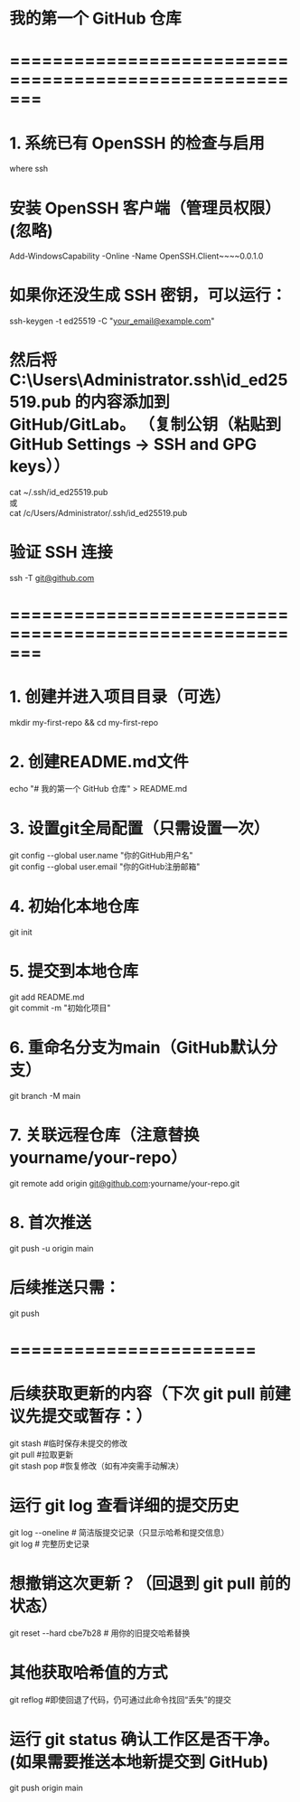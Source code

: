 # 我的第一个 GitHub 仓库

# =======================================================
# 1. 系统已有 OpenSSH 的检查与启用
where ssh  

# 安装 OpenSSH 客户端（管理员权限） (忽略)
Add-WindowsCapability -Online -Name OpenSSH.Client~~~~0.0.1.0  

# 如果你还没生成 SSH 密钥，可以运行：
ssh-keygen -t ed25519 -C "your_email@example.com"  

# 然后将 C:\Users\Administrator\.ssh\id_ed25519.pub 的内容添加到 GitHub/GitLab。 （复制公钥（粘贴到 GitHub Settings → SSH and GPG keys））
cat ~/.ssh/id_ed25519.pub  
或  
cat /c/Users/Administrator/.ssh/id_ed25519.pub  

# 验证 SSH 连接
ssh -T git@github.com  

# =======================================================
# 1. 创建并进入项目目录（可选）
mkdir my-first-repo && cd my-first-repo  

# 2. 创建README.md文件
echo "# 我的第一个 GitHub 仓库" > README.md  

# 3. 设置git全局配置（只需设置一次）
git config --global user.name "你的GitHub用户名"  
git config --global user.email "你的GitHub注册邮箱"  

# 4. 初始化本地仓库
git init  

# 5. 提交到本地仓库
git add README.md  
git commit -m "初始化项目"  

# 6. 重命名分支为main（GitHub默认分支）  
git branch -M main  

# 7. 关联远程仓库（注意替换yourname/your-repo）   
git remote add origin git@github.com:yourname/your-repo.git  

# 8. 首次推送
git push -u origin main  

# 后续推送只需：
git push  





# =======================

# 后续获取更新的内容（下次 git pull 前建议先提交或暂存：）
git stash        #临时保存未提交的修改  
git pull         #拉取更新  
git stash pop    #恢复修改（如有冲突需手动解决）  


# 运行 git log 查看详细的提交历史
git log --oneline  # 简洁版提交记录（只显示哈希和提交信息）  
git log # 完整历史记录  
# 想撤销这次更新？（回退到 git pull 前的状态）
git reset --hard cbe7b28  # 用你的旧提交哈希替换  

#  其他获取哈希值的方式
git reflog #即使回退了代码，仍可通过此命令找回“丢失”的提交  

# 运行 git status 确认工作区是否干净。(如果需要推送本地新提交到 GitHub)
git push origin main  


